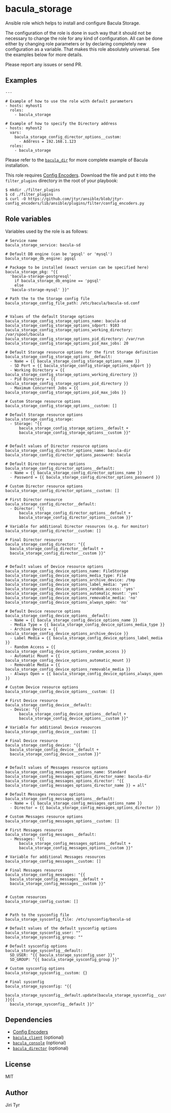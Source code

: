 bacula_storage
==============

Ansible role which helps to install and configure Bacula Storage.

The configuration of the role is done in such way that it should not be
necessary to change the role for any kind of configuration. All can be
done either by changing role parameters or by declaring completely new
configuration as a variable. That makes this role absolutely
universal. See the examples below for more details.

Please report any issues or send PR.


Examples
--------

```
---

# Example of how to use the role with default parameters
- hosts: myhost1
  roles:
    - bacula_storage

# Example of how to specify the Directory address
- hosts: myhost2
  vars:
    bacula_storage_config_director_options__custom:
      - Address = 192.168.1.123
  roles:
    - bacula_storage
```

Please refer to the
[`bacula_dir`](https://github.com/jtyr/ansible-bacula_director) for more
complete example of Bacula installation.

This role requires [Config
Encoders](https://github.com/jtyr/ansible/blob/jtyr-config_encoders/lib/ansible/plugins/filter/config_encoders.py).
Download the file and put it into the `filter_plugins` directory in the root of
your playbook:

```
$ mkdir ./filter_plugins
$ cd ./filter_plugins
$ curl -O https://github.com/jtyr/ansible/blob/jtyr-config_encoders/lib/ansible/plugins/filter/config_encoders.py
```


Role variables
--------------

Variables used by the role is as follows:

```
# Service name
bacula_storage_service: bacula-sd

# Default DB engine (can be 'pgsql' or 'mysql')
bacula_storage_db_engine: pgsql

# Package to be installed (exact version can be specified here)
bacula_storage_pkg: "{{
  'bacula-storage-postgresql'
    if bacula_storage_db_engine == 'pgsql'
    else
  'bacula-storage-mysql' }}"

# Path the to the Storage config file
bacula_storage_config_file_path: /etc/bacula/bacula-sd.conf


# Values of the default Storage options
bacula_storage_config_storage_options_name: bacula-sd
bacula_storage_config_storage_options_sdport: 9103
bacula_storage_config_storage_options_working_directory: /var/spool/bacula
bacula_storage_config_storage_options_pid_directory: /var/run
bacula_storage_config_storage_options_pid_max_jobs: 20

# Default Storage resource options for the first Storage definition
bacula_storage_config_storage_options__default:
  - Name = {{ bacula_storage_config_storage_options_name }}
  - SD Port = {{ bacula_storage_config_storage_options_sdport }}
  - Working Directory = {{ bacula_storage_config_storage_options_working_directory }}
  - Pid Directory = {{ bacula_storage_config_storage_options_pid_directory }}
  - Maximum Concurrent Jobs = {{ bacula_storage_config_storage_options_pid_max_jobs }}

# Custom Storage resource options
bacula_storage_config_storage_options__custom: []

# Default Storage resource options
bacula_storage_config_storage:
  - Storage: "{{
      bacula_storage_config_storage_options__default +
      bacula_storage_config_storage_options__custom }}"


# Default values of Director resource options
bacula_storage_config_director_options_name: bacula-dir
bacula_storage_config_director_options_password: bacula

# Default Director resource options
bacula_storage_config_director_options__default:
  - Name = {{ bacula_storage_config_director_options_name }}
  - Password = {{ bacula_storage_config_director_options_password }}

# Custom Director resource options
bacula_storage_config_director_options__custom: []

# First Director resource
bacula_storage_config_director__default:
  - Director: "{{
      bacula_storage_config_director_options__default +
      bacula_storage_config_director_options__custom }}"

# Variable for additional Director resources (e.g. for monitor)
bacula_storage_config_director__custom: []

# Final Director resource
bacula_storage_config_director: "{{
  bacula_storage_config_director__default +
  bacula_storage_config_director__custom }}"


# Default values of Device resource options
bacula_storage_config_device_options_name: FileStorage
bacula_storage_config_device_options_media_type: File
bacula_storage_config_device_options_archive_device: /tmp
bacula_storage_config_device_options_label_media: 'yes'
bacula_storage_config_device_options_random_access: 'yes'
bacula_storage_config_device_options_automatic_mount: 'yes'
bacula_storage_config_device_options_removable_media: 'no'
bacula_storage_config_device_options_always_open: 'no'

# Default Device resource options
bacula_storage_config_device_options__default:
  - Name = {{ bacula_storage_config_device_options_name }}
  - Media Type = {{ bacula_storage_config_device_options_media_type }}
  - Archive Device = {{ bacula_storage_config_device_options_archive_device }}
  - Label Media = {{ bacula_storage_config_device_options_label_media }}
  - Random Access = {{ bacula_storage_config_device_options_random_access }}
  - Automatic Mount = {{ bacula_storage_config_device_options_automatic_mount }}
  - Removable Media = {{ bacula_storage_config_device_options_removable_media }}
  - Always Open = {{ bacula_storage_config_device_options_always_open }}

# Custom Device resource options
bacula_storage_config_device_options__custom: []

# First Device resource
bacula_storage_config_device__default:
  - Device: "{{
      bacula_storage_config_device_options__default +
      bacula_storage_config_device_options__custom }}"

# Variable for additional Device resources
bacula_storage_config_device__custom: []

# Final Device resource
bacula_storage_config_device: "{{
  bacula_storage_config_device__default +
  bacula_storage_config_device__custom }}"


# Default values of Messages resource options
bacula_storage_config_messages_options_name: Standard
bacula_storage_config_messages_options_director_name: bacula-dir
bacula_storage_config_messages_options_director: "{{ bacula_storage_config_messages_options_director_name }} = all"

# Default Messages resource options
bacula_storage_config_messages_options__default:
  - Name = {{ bacula_storage_config_messages_options_name }}
  - Director = {{ bacula_storage_config_messages_options_director }}

# Custom Messages resource options
bacula_storage_config_messages_options__custom: []

# First Messages resource
bacula_storage_config_messages__default:
  - Messages: "{{
      bacula_storage_config_messages_options__default +
      bacula_storage_config_messages_options__custom }}"

# Variable for additional Messages resources
bacula_storage_config_messages__custom: []

# Final Messages resource
bacula_storage_config_messages: "{{
  bacula_storage_config_messages__default +
  bacula_storage_config_messages__custom }}"


# Custom resources
bacula_storage_config_custom: []


# Path to the sysconfig file
bacula_storage_sysconfig_file: /etc/sysconfig/bacula-sd

# Default values of the default sysconfig options
bacula_storage_sysconfig_user: ""
bacula_storage_sysconfig_group: ""

# Default sysconfig options
bacula_storage_sysconfig__default:
  SD_USER: "{{ bacula_storage_sysconfig_user }}"
  SD_GROUP: "{{ bacula_storage_sysconfig_group }}"

# Custom sysconfig options
bacula_storage_sysconfig__custom: {}

# Final sysconfig
bacula_storage_sysconfig: "{{
  bacula_storage_sysconfig__default.update(bacula_storage_sysconfig__custom) }}{{
  bacula_storage_sysconfig__default }}"
```


Dependencies
------------

- [Config Encoders](https://github.com/jtyr/ansible/blob/jtyr-config_encoders/lib/ansible/plugins/filter/config_encoders.py)
- [`bacula_client`](https://github.com/jtyr/ansible-bacula_client) (optional)
- [`bacula_console`](https://github.com/jtyr/ansible-bacula_console) (optional)
- [`bacula_director`](https://github.com/jtyr/ansible-bacula_director) (optional)


License
-------

MIT


Author
------

Jiri Tyr
